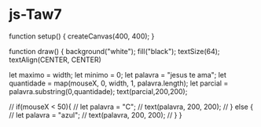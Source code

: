 # js-Taw7
function setup() {
  createCanvas(400, 400);
}

function draw() {
  background("white");
  fill("black");
  textSize(64);
  textAlign(CENTER, CENTER)
  
  let maximo = width;
  let minimo = 0;
  let palavra = "jesus te ama";
  let quantidade = map(mouseX, 0, width, 1, palavra.length);
  let parcial = palavra.substring(0,quantidade);
  text(parcial,200,200);
  
//  if(mouseX < 50){
//    let palavra = "C";
//    text(palavra, 200, 200);
//  } else {
//    let palavra = "azul";
//    text(palavra, 200, 200);
//  }
}

